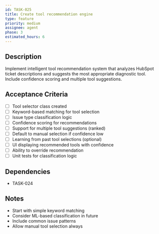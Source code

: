 ```yaml
---
id: TASK-025
title: Create tool recommendation engine
type: feature
priority: medium
assignee: agent
phase: 3
estimated_hours: 6
---
```


## Description
Implement intelligent tool recommendation system that analyzes HubSpot ticket descriptions and suggests the most appropriate diagnostic tool. Include confidence scoring and multiple tool suggestions.

## Acceptance Criteria
- [ ] Tool selector class created
- [ ] Keyword-based matching for tool selection
- [ ] Issue type classification logic
- [ ] Confidence scoring for recommendations
- [ ] Support for multiple tool suggestions (ranked)
- [ ] Default to manual selection if confidence low
- [ ] Learning from past tool selections (optional)
- [ ] UI displaying recommended tools with confidence
- [ ] Ability to override recommendation
- [ ] Unit tests for classification logic

## Dependencies
- TASK-024

## Notes
- Start with simple keyword matching
- Consider ML-based classification in future
- Include common issue patterns
- Allow manual tool selection always
